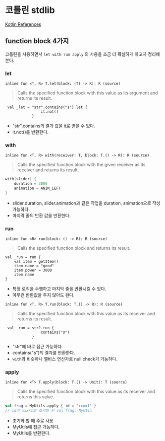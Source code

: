 # 코틀린 stdlib 
[Kotlin References](https://kotlinlang.org/api/latest/jvm/stdlib/kotlin/)

## function block 4가지
코틀린을 사용하면서 `let with run apply` 의 사용을 조금 더 확실하게 하고자 정리해본다.

### let
`inline fun <T, R> T.let(block: (T) -> R): R (source)`
>Calls the specified function block with this value as its argument and returns its result.

```
 val _let = "str".contains("s").let {
                it.not()
            }
```
- "str".contains의 결과 값을 it로 받을 수 있다.
- it.not()를 반환한다.

### with
`inline fun <T, R> with(receiver: T, block: T.() -> R): R (source)`
>Calls the specified function block with the given receiver as its receiver and returns its result.

``` kotlin
with(slider) {
    duration = 3000
    animation = ANIM_LEFT
}
```
- slider.duration, slider.animation과 같은 작업을 duration, animation으로 작성 가능하다.
- 마지막 줄의 반환 값을 반환한다.

### run
`inline fun <R> run(block: () -> R): R (source)`
>Calls the specified function block and returns its result.

```
val _run = run {
    val item = getItem()
    item.name = "good"
    item.power = 3000
    item.name
}
```
- 특정 로직을 수행하고 마지막 줄을 반환시킬 수 있다.
- 아무런 반환값을 주지 않아도 된다.

`inline fun <T, R> T.run(block: T.() -> R): R (source)`
> Calls the specified function block with this value as its receiver and returns its result.

```
 val _run = str?.run {
                contains("s")
            }
```

- "str"에 바로 접근 가능하다.
- contains("s")의 결과를 반환한다.
- `with`와 비슷하나 엘비스 연산자로 null check가 가능하다.

### apply
`inline fun <T> T.apply(block: T.() -> Unit): T (source)`
> Calls the specified function block with this value as its receiver and returns this value.

``` kotlin
val frag = MyUtils.apply { id = "xxxx1" }
// id가 xxxx1로 초기화 된 val frag: MyUtil
```
- 초기화 할 때 주로 사용
- MyUtils에 접근 가능하다.
- MyUtils를 반환한다.
